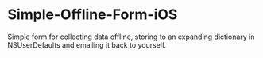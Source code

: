 # Simple-Offline-Form-iOS
Simple form for collecting data offline, storing to an expanding dictionary in NSUserDefaults and emailing it back to yourself. 

